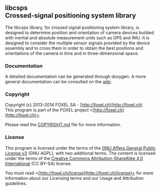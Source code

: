 
## libcsps<br />Crossed-signal positioning system library

The libcsps library, for crossed signal positioning system library, is designed to determine position and orientation of camera devices builded with inertial and absolute measurement units such as GPS and IMU. It is designed to consider the multiple sensor signals provided by the device assembly and to cross them in order to obtain the best positions and orientations of the camera in time and in three-dimensional space.


### Documentation

A detailed documentation can be generated through doxygen. A more general documentation can be consulted on the [wiki](https://github.com/FoxelSA/libcsps/wiki).


### Copyright

Copyright (c) 2013-2014 FOXEL SA - [http://foxel.ch](http://foxel.ch)<br />
This program is part of the FOXEL project <[http://foxel.ch](http://foxel.ch)>.

Please read the [COPYRIGHT.md](COPYRIGHT.md) file for more information.


### License

This program is licensed under the terms of the
[GNU Affero General Public License v3](http://www.gnu.org/licenses/agpl.html)
(GNU AGPL), with two additional terms. The content is licensed under the terms
of the
[Creative Commons Attribution-ShareAlike 4.0 International](http://creativecommons.org/licenses/by-sa/4.0/)
(CC BY-SA) license.

You must read <[http://foxel.ch/license](http://foxel.ch/license)> for more
information about our Licensing terms and our Usage and Attribution guidelines.
